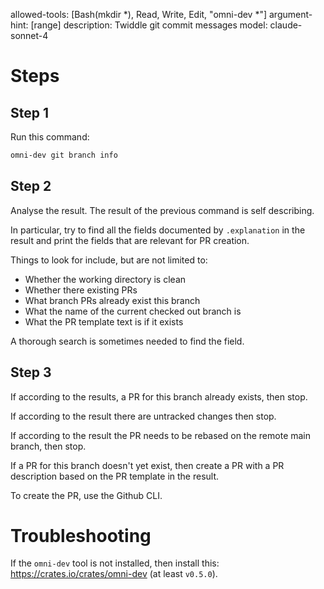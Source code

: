 allowed-tools: [Bash(mkdir *), Read, Write, Edit, "omni-dev *"]
argument-hint: [range]
description: Twiddle git commit messages
model: claude-sonnet-4

# Steps

## Step 1
Run this command:

```bash
omni-dev git branch info
```

## Step 2
Analyse the result.  The result of the previous command is self describing.

In particular, try to find all the fields documented by `.explanation` in the result and print the fields that are relevant for PR creation.

Things to look for include, but are not limited to:

* Whether the working directory is clean
* Whether there existing PRs
* What branch PRs already exist this branch
* What the name of the current checked out branch is
* What the PR template text is if it exists

A thorough search is sometimes needed to find the field.

## Step 3
If according to the results, a PR for this branch already exists, then stop.

If according to the result there are untracked changes then stop.

If according to the result the PR needs to be rebased on the remote main branch, then stop.

If a PR for this branch doesn't yet exist, then create a PR with a PR description based on the PR template in the result.

To create the PR, use the Github CLI.

# Troubleshooting
If the `omni-dev` tool is not installed, then install this: https://crates.io/crates/omni-dev (at least `v0.5.0`).

